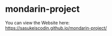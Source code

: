 # mondarin-project

You can view the Website here: <br />
https://sasukeiscodin.github.io/mondarin-project/
